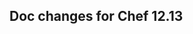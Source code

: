 <!---
This file is reset every time a new release is done. This file describes changes that have not yet been released.

Example Doc Change:
### Headline for the required change
Description of the required change.
-->

## Doc changes for Chef 12.13
